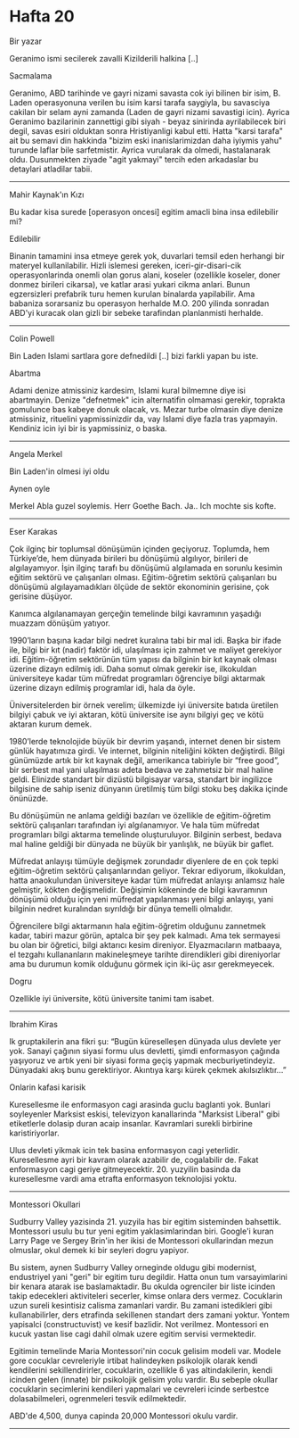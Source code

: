 # Hafta 20

Bir yazar

Geranimo ismi secilerek zavalli Kizilderili halkina [..]

Sacmalama

Geranimo, ABD tarihinde ve gayri nizami savasta cok iyi bilinen bir
isim, B. Laden operasyonuna verilen bu isim karsi tarafa saygiyla, bu
savasciya cakilan bir selam ayni zamanda (Laden de gayri nizami
savastigi icin). Ayrica Geranimo bazilarinin zannettigi gibi siyah -
beyaz sinirinda ayrilabilecek biri degil, savas esiri olduktan sonra
Hristiyanligi kabul etti. Hatta "karsi tarafa" ait bu semavi din
hakkinda "bizim eski inanislarimizdan daha iyiymis yahu" turunde
laflar bile sarfetmistir. Ayrica vurularak da olmedi, hastalanarak
oldu. Dusunmekten ziyade "agit yakmayi" tercih eden arkadaslar bu
detaylari atladilar tabii.

---

Mahir Kaynak'ın Kızı

Bu kadar kisa surede [operasyon oncesi] egitim amacli bina insa edilebilir mi?

Edilebilir

Binanin tamamini insa etmeye gerek yok, duvarlari temsil eden herhangi
bir materyel kullanilabilir. Hizli islemesi gereken,
iceri-gir-disari-cik operasyonlarinda onemli olan gorus alani, koseler
(ozellikle koseler, doner donmez birileri cikarsa), ve katlar arasi
yukari cikma anlari. Bunun egzersizleri prefabrik turu hemen kurulan
binalarda yapilabilir. Ama babaniza sorarsaniz bu operasyon herhalde
M.O. 200 yilinda sonradan ABD'yi kuracak olan gizli bir sebeke
tarafindan planlanmisti herhalde.

---

Colin Powell

Bin Laden Islami sartlara gore defnedildi [..] bizi farkli yapan bu iste.

Abartma

Adami denize atmissiniz kardesim, Islami kural bilmemne diye isi
abartmayin. Denize "defnetmek" icin alternatifin olmamasi gerekir,
toprakta gomulunce bas kabeye donuk olacak, vs. Mezar turbe olmasin
diye denize atmissiniz, rituelini yapmissinizdir da, vay Islami diye
fazla tras yapmayin. Kendiniz icin iyi bir is yapmissiniz, o baska.

---

Angela Merkel

Bin Laden'in olmesi iyi oldu

Aynen oyle

Merkel Abla guzel soylemis. Herr Goethe Bach. Ja.. Ich mochte sis
kofte.

---

Eser Karakas

Çok ilginç bir toplumsal dönüşümün içinden geçiyoruz. Toplumda, hem
Türkiye’de, hem dünyada birileri bu dönüşümü algılıyor, birileri de
algılayamıyor. İşin ilginç tarafı bu dönüşümü algılamada en sorunlu
kesimin eğitim sektörü ve çalışanları olması. Eğitim-öğretim sektörü
çalışanları bu dönüşümü algılayamadıkları ölçüde de sektör ekonominin
gerisine, çok gerisine düşüyor.

Kanımca algılanamayan gerçeğin temelinde bilgi kavramının yaşadığı
muazzam dönüşüm yatıyor.

1990’ların başına kadar bilgi nedret kuralına tabi bir mal idi. Başka
bir ifade ile, bilgi bir kıt (nadir) faktör idi, ulaşılması için
zahmet ve maliyet gerekiyor idi. Eğitim-öğretim sektörünün tüm yapısı
da bilginin bir kıt kaynak olması üzerine dizayn edilmiş idi. Daha
somut olmak gerekir ise, ilkokuldan üniversiteye kadar tüm müfredat
programları öğrenciye bilgi aktarmak üzerine dizayn edilmiş programlar
idi, hala da öyle.

Üniversitelerden bir örnek verelim; ülkemizde iyi üniversite batıda
üretilen bilgiyi çabuk ve iyi aktaran, kötü üniversite ise aynı
bilgiyi geç ve kötü aktaran kurum demek.

1980’lerde teknolojide büyük bir devrim yaşandı, internet denen bir
sistem günlük hayatımıza girdi. Ve internet, bilginin niteliğini
kökten değiştirdi. Bilgi günümüzde artık bir kıt kaynak değil,
amerikanca tabiriyle bir “free good”, bir serbest mal yani ulaşılması
adeta bedava ve zahmetsiz bir mal haline geldi. Elinizde standart bir
dizüstü bilgisayar varsa, standart bir ingilizce bilgisine de sahip
iseniz dünyanın üretilmiş tüm bilgi stoku beş dakika içinde önünüzde.

Bu dönüşümün ne anlama geldiği bazıları ve özellikle de eğitim-öğretim
sektörü çalışanları tarafından iyi algılanamıyor. Ve hala tüm müfredat
programları bilgi aktarma temelinde oluşturuluyor. Bilginin serbest,
bedava mal haline geldiği bir dünyada ne büyük bir yanlışlık, ne büyük
bir gaflet.

Müfredat anlayışı tümüyle değişmek zorundadır diyenlere de en çok
tepki eğitim-öğretim sektörü çalışanlarından geliyor. Tekrar ediyorum,
ilkokuldan, hatta anaokulundan üniversiteye kadar tüm müfredat
anlayışı anlamsız hale gelmiştir, kökten değişmelidir. Değişimin
kökeninde de bilgi kavramının dönüşümü olduğu için yeni müfredat
yapılanması yeni bilgi anlayışı, yani bilginin nedret kuralından
sıyrıldığı bir dünya temelli olmalıdır.

Öğrencilere bilgi aktarmanın hala eğitim-öğretim olduğunu zannetmek
kadar, tabiri mazur görün, aptalca bir şey pek kalmadı. Ama tek
sermayesi bu olan bir öğretici, bilgi aktarıcı kesim
direniyor. Elyazmacıların matbaaya, el tezgahı kullananların
makineleşmeye tarihte direndikleri gibi direniyorlar ama bu durumun
komik olduğunu görmek için iki-üç asır gerekmeyecek.

Dogru

Ozellikle iyi üniversite, kötü üniversite tanimi tam isabet.

---

Ibrahim Kiras

lk gruptakilerin ana fikri şu: “Bugün küreselleşen dünyada ulus
devlete yer yok. Sanayi çağının siyasi formu ulus devletti, şimdi
enformasyon çağında yaşıyoruz ve artık yeni bir siyasi forma geçiş
yapmak mecburiyetindeyiz. Dünyadaki akış bunu gerektiriyor. Akıntıya
karşı kürek çekmek akılsızlıktır...”

Onlarin kafasi karisik

Kuresellesme ile enformasyon cagi arasinda guclu baglanti yok. Bunlari
soyleyenler Marksist eskisi, televizyon kanallarinda "Marksist
Liberal" gibi etiketlerle dolasip duran acaip insanlar. Kavramlari
surekli birbirine karistiriyorlar.

Ulus devleti yikmak icin tek basina enformasyon cagi
yeterlidir. Kuresellesme ayri bir kavram olarak azabilir de,
cogalabilir de. Fakat enformasyon cagi geriye
gitmeyecektir. 20. yuzyilin basinda da kuresellesme vardi ama etrafta
enformasyon teknolojisi yoktu.

---

Montessori Okullari

Sudburry Valley yazisinda 21. yuzyila has bir egitim sisteminden bahsettik. Montessori usulu bu tur yeni egitim yaklasimlarindan biri. Google'i kuran Larry Page ve Sergey Brin'in her ikisi de Montessori okullarindan mezun olmuslar, okul demek ki bir seyleri dogru yapiyor.

Bu sistem, aynen Sudburry Valley orneginde oldugu gibi modernist, endustriyel yani "geri" bir egitim turu degildir. Hatta onun tum varsayimlarini bir kenara atarak ise baslamaktadir. Bu okulda ogrenciler bir liste icinden takip edecekleri aktiviteleri secerler, kimse onlara ders vermez. Cocuklarin uzun sureli kesintisiz calisma zamanlari vardir. Bu zamani istedikleri gibi kullanabilirler, ders etrafinda sekillenen standart ders zamani yoktur. Yontem yapisalci (constructuvist) ve kesif bazlidir. Not verilmez. Montessori en kucuk yastan lise cagi dahil olmak uzere egitim servisi vermektedir.

Egitimin temelinde Maria Montessori'nin cocuk gelisim modeli var. Modele gore cocuklar cevreleriyle irtibat halindeyken psikolojik olarak kendi kendilerini sekillendirirler, cocuklarin, ozellikle 6 yas altindakilerin, kendi icinden gelen (innate) bir psikolojik gelisim yolu vardir. Bu sebeple okullar cocuklarin secimlerini kendileri yapmalari ve cevreleri icinde serbestce dolasabilmeleri, ogrenmeleri tesvik edilmektedir.

ABD'de 4,500, dunya capinda 20,000 Montessori okulu vardir.

---

